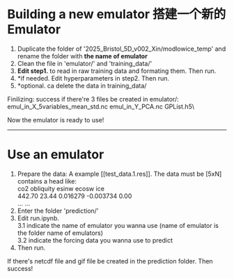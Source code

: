 
# Building a new emulator 搭建一个新的Emulator

1. Duplicate the folder of '2025_Bristol_5D_v002_Xin/modlowice_temp' and rename the folder with **the name of emulator**
2. Clean the file in 'emulator/' and 'training_data/'
3. **Edit step1.** to read in raw training data and formating them. Then run.
4. *if needed. Edit hyperparameters in step2. Then run.
5. *optional. ca delete the data in training_data/

Finilizing: success if there're 3 files be created in emulator/: emul_in_X_5variables_mean_std.nc emul_in_Y_PCA.nc GPList.h5\

Now the emulator is ready to use!

--------------------------

# Use an emulator

1. Prepare the data: A example [[test_data.1.res]]. The data must be [5xN] contains a head like: \
co2 obliquity esinw ecosw ice \
442.70 23.44 0.016279 -0.003734 0.00\
... ...
2. Enter the folder 'prediction/'
3. Edit run.ipynb. \
    3.1 indicate the name of emulator you wanna use (name of emulator is the folder name of emulators)\
    3.2 indicate the forcing data you wanna use to predict
4. Then run.

If there's netcdf file and gif file be created in the prediction folder. Then success!